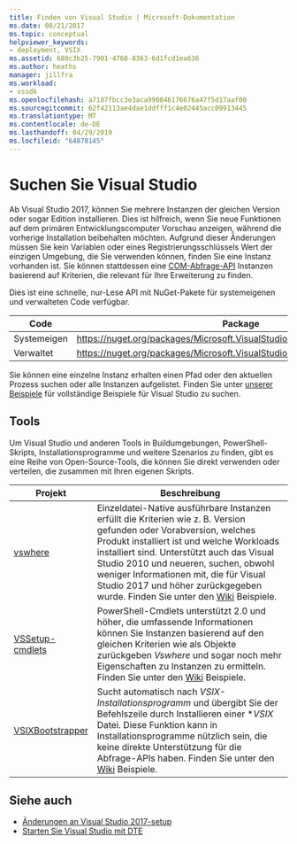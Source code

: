 ```yaml
---
title: Finden von Visual Studio | Microsoft-Dokumentation
ms.date: 08/21/2017
ms.topic: conceptual
helpviewer_keywords:
- deployment, VSIX
ms.assetid: 680c3b25-7901-4768-8363-6d1fcd1ea636
ms.author: heaths
manager: jillfra
ms.workload:
- vssdk
ms.openlocfilehash: a7187fbcc3e3aca990846176676a47f5d17aaf00
ms.sourcegitcommit: 62f42113ae4dae1ddfff1c4e02445acc09913445
ms.translationtype: MT
ms.contentlocale: de-DE
ms.lasthandoff: 04/29/2019
ms.locfileid: "64878145"
---
```

# <a name="locate-visual-studio"></a>Suchen Sie Visual Studio

Ab Visual Studio 2017, können Sie mehrere Instanzen der gleichen Version oder sogar Edition installieren. Dies ist hilfreich, wenn Sie neue Funktionen auf dem primären Entwicklungscomputer Vorschau anzeigen, während die vorherige Installation beibehalten möchten. Aufgrund dieser Änderungen müssen Sie kein Variablen oder eines Registrierungsschlüssels Wert der einzigen Umgebung, die Sie verwenden können, finden Sie eine Instanz vorhanden ist. Sie können stattdessen eine [COM-Abfrage-API](https://msdn.microsoft.com/library/microsoft.visualstudio.setup.configuration.aspx) Instanzen basierend auf Kriterien, die relevant für Ihre Erweiterung zu finden.

Dies ist eine schnelle, nur-Lese API mit NuGet-Pakete für systemeigenen und verwalteten Code verfügbar.

| Code | Package |
| ---- | --- |
| Systemeigen | https://nuget.org/packages/Microsoft.VisualStudio.Setup.Configuration.Native |
| Verwaltet | https://nuget.org/packages/Microsoft.VisualStudio.Setup.Configuration.Interop |

Sie können eine einzelne Instanz erhalten einen Pfad oder den aktuellen Prozess suchen oder alle Instanzen aufgelistet. Finden Sie unter [unserer Beispiele](https://github.com/Microsoft/vs-setup-samples) für vollständige Beispiele für Visual Studio zu suchen.

## <a name="tools"></a>Tools

Um Visual Studio und anderen Tools in Buildumgebungen, PowerShell-Skripts, Installationsprogramme und weitere Szenarios zu finden, gibt es eine Reihe von Open-Source-Tools, die können Sie direkt verwenden oder verteilen, die zusammen mit Ihren eigenen Skripts.

| Projekt | Beschreibung |
| ------- | ----------- |
| [vswhere](https://github.com/Microsoft/vswhere) | Einzeldatei-Native ausführbare Instanzen erfüllt die Kriterien wie z. B. Version gefunden oder Vorabversion, welches Produkt installiert ist und welche Workloads installiert sind. Unterstützt auch das Visual Studio 2010 und neueren, suchen, obwohl weniger Informationen mit, die für Visual Studio 2017 und höher zurückgegeben wurde. Finden Sie unter den [Wiki](https://github.com/Microsoft/vswhere/wiki) Beispiele. |
| [VSSetup-cmdlets](https://github.com/Microsoft/vssetup.powershell) | PowerShell-Cmdlets unterstützt 2.0 und höher, die umfassende Informationen können Sie Instanzen basierend auf den gleichen Kriterien wie als Objekte zurückgeben _Vswhere_ und sogar noch mehr Eigenschaften zu Instanzen zu ermitteln. Finden Sie unter den [Wiki](https://github.com/Microsoft/vssetup.powershell/wiki) Beispiele. |
| [VSIXBootstrapper](https://github.com/Microsoft/vsixbootstrapper) | Sucht automatisch nach _VSIX-Installationsprogramm_ und übergibt Sie der Befehlszeile durch Installieren einer **VSIX* Datei. Diese Funktion kann in Installationsprogramme nützlich sein, die keine direkte Unterstützung für die Abfrage-APIs haben. Finden Sie unter den [Wiki](https://github.com/Microsoft/vsixbootstrapper/wiki) Beispiele. |

## <a name="see-also"></a>Siehe auch

* [Änderungen an Visual Studio 2017-setup](https://devblogs.microsoft.com/setup/changes-to-visual-studio-15-setup/)
* [Starten Sie Visual Studio mit DTE](launch-visual-studio-dte.md)